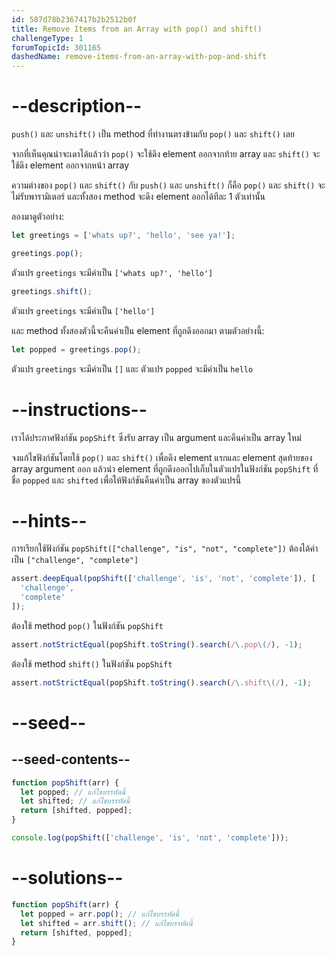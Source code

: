 ```yaml
---
id: 587d78b2367417b2b2512b0f
title: Remove Items from an Array with pop() and shift()
challengeType: 1
forumTopicId: 301165
dashedName: remove-items-from-an-array-with-pop-and-shift
---
```


# --description--

`push()` และ `unshift()` เป็น method ที่ทำงานตรงข้ามกับ `pop()` และ `shift()` เลย

จากที่เห็นคุณน่าจะเดาได้แล้วว่า `pop()` จะใช้ดึง element ออกจากท้าย array และ `shift()` จะใช้ดึง element ออกจากหน้า array 

ความต่างของ `pop()` และ `shift()` กับ `push()` และ `unshift()` ก็คือ `pop()` และ `shift()` จะไม่รับพารามิเตอร์ และทั้งสอง method จะดึง element ออกได้ทีละ 1 ตัวเท่านั้น

ลองมาดูตัวอย่าง:

```js
let greetings = ['whats up?', 'hello', 'see ya!'];

greetings.pop();
```

ตัวแปร `greetings` จะมีค่าเป็น `['whats up?', 'hello']`

```js
greetings.shift();
```

ตัวแปร `greetings` จะมีค่าเป็น `['hello']`

และ method ทั้งสองตัวนี้จะคืนค่าเป็น element ที่ถูกดึงออกมา ตามตัวอย่างนี้:

```js
let popped = greetings.pop();
```

ตัวแปร `greetings` จะมีค่าเป็น `[]` และ ตัวแปร `popped` จะมีค่าเป็น `hello`

# --instructions--

เราได้ประกาศฟังก์ชัน `popShift` ซึ่งรับ array เป็น argument และคืนค่าเป็น array ใหม่ 

จงแก้ไขฟังก์ชันโดยใช้ `pop()` และ `shift()` เพื่อดึง element แรกและ element สุดท้ายของ array argument ออก แล้วนำ element ที่ถูกดึงออกไปเก็บในตัวแปรในฟังก์ชัน `popShift` ที่ชื่อ `popped` และ `shifted` เพื่อให้ฟังก์ชันคืนค่าเป็น array ของตัวแปรนี้

# --hints--

การเรียกใช้ฟังก์ชัน `popShift(["challenge", "is", "not", "complete"])` ต้องได้ค่าเป็น `["challenge", "complete"]`

```js
assert.deepEqual(popShift(['challenge', 'is', 'not', 'complete']), [
  'challenge',
  'complete'
]);
```

 ต้องใช้ method `pop()` ในฟังก์ชัน `popShift`

```js
assert.notStrictEqual(popShift.toString().search(/\.pop\(/), -1);
```

 ต้องใช้ method `shift()` ในฟังก์ชัน `popShift`

```js
assert.notStrictEqual(popShift.toString().search(/\.shift\(/), -1);
```

# --seed--

## --seed-contents--

```js
function popShift(arr) {
  let popped; // แก้ไขบรรทัดนี้
  let shifted; // แก้ไขบรรทัดนี้
  return [shifted, popped];
}

console.log(popShift(['challenge', 'is', 'not', 'complete']));
```

# --solutions--

```js
function popShift(arr) {
  let popped = arr.pop(); // แก้ไขบรรทัดนี้
  let shifted = arr.shift(); // แก้ไขบรรทัดนี้
  return [shifted, popped];
}
```
